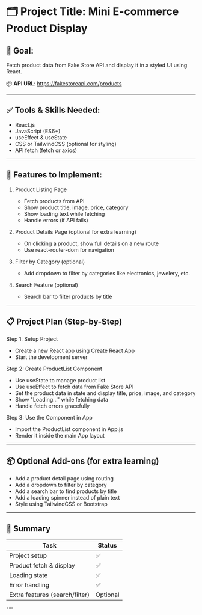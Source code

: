# 🗂️ Project Title: Mini E-commerce Product Display

## 🎯 Goal:
Fetch product data from Fake Store API and display it in a styled UI using React.

📦 **API URL**: https://fakestoreapi.com/products

---

## ✅ Tools & Skills Needed:
- React.js
- JavaScript (ES6+)
- useEffect & useState
- CSS or TailwindCSS (optional for styling)
- API fetch (fetch or axios)

---

## 🧩 Features to Implement:

1. Product Listing Page
   - Fetch products from API
   - Show product title, image, price, category
   - Show loading text while fetching
   - Handle errors (if API fails)

2. Product Details Page (optional for extra learning)
   - On clicking a product, show full details on a new route
   - Use react-router-dom for navigation

3. Filter by Category (optional)
   - Add dropdown to filter by categories like electronics, jewelery, etc.

4. Search Feature (optional)
   - Search bar to filter products by title

---

## 📋 Project Plan (Step-by-Step)

Step 1: Setup Project  
- Create a new React app using Create React App  
- Start the development server  

Step 2: Create ProductList Component  
- Use useState to manage product list  
- Use useEffect to fetch data from Fake Store API  
- Set the product data in state and display title, price, image, and category  
- Show "Loading..." while fetching data  
- Handle fetch errors gracefully  

Step 3: Use the Component in App  
- Import the ProductList component in App.js  
- Render it inside the main App layout  

---

## 📦 Optional Add-ons (for extra learning)
- Add a product detail page using routing  
- Add a dropdown to filter by category  
- Add a search bar to find products by title  
- Add a loading spinner instead of plain text  
- Style using TailwindCSS or Bootstrap  

---

## 📝 Summary

| Task                      | Status     |
|---------------------------|------------|
| Project setup             | ✅          |
| Product fetch & display   | ✅          |
| Loading state             | ✅          |
| Error handling            | ✅          |
| Extra features (search/filter) | Optional |
"""